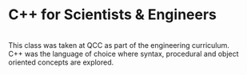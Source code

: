 # C++ for Scientists & Engineers

<br> This class was taken at QCC as part of the engineering curriculum. 
<br> C++ was the language of choice where syntax, procedural and object oriented concepts are explored.